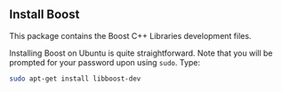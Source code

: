 ## Install Boost

This package contains the Boost C++ Libraries development files.

Installing Boost on Ubuntu is quite straightforward. Note that you will be prompted for your password upon using `sudo`. Type:

```bash
sudo apt-get install libboost-dev
```
